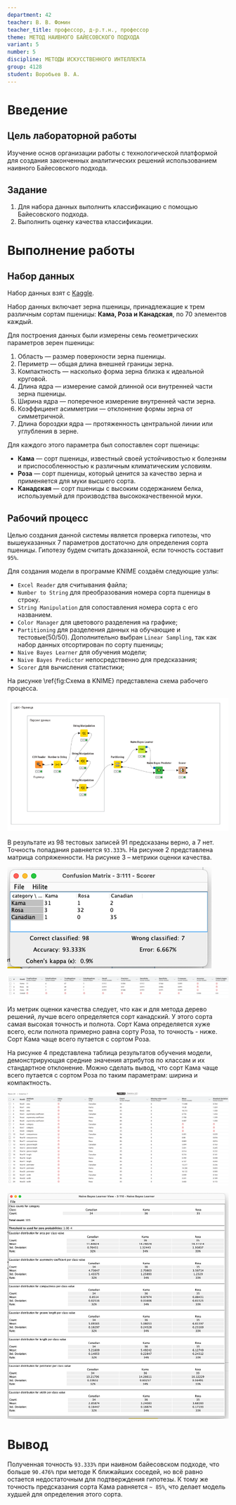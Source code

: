 ```yaml
---
department: 42
teacher: В. В. Фомин
teacher_title: профессор, д-р.т.н., профессор
theme: МЕТОД НАИВНОГО БАЙЕСОВСКОГО ПОДХОДА
variant: 5
number: 5
discipline: МЕТОДЫ ИСКУССТВЕННОГО ИНТЕЛЛЕКТА
group: 4128
student: Воробьев В. А.
---
```


# Введение

## Цель лабораторной работы

Изучение основ организации работы с технологической платформой
для создания законченных аналитических решений использованием наивного
Байесовского подхода.

## Задание

1. Для набора данных выполнить классификацию с помощью
Байесовского подхода.
2. Выполнить оценку качества классификации.

# Выполнение работы

## Набор данных

Набор данных взят с [Kaggle](https://www.kaggle.com/datasets/sudhanshu2198/wheat-variety-classification).

Набор данных включает зерна пшеницы, принадлежащие к трем различным сортам пшеницы: **Кама, Роза и Канадская**, по 70 элементов каждый.

Для построения данных были измерены семь геометрических параметров зерен пшеницы:

1) Область — размер поверхности зерна пшеницы.
2) Периметр — общая длина внешней границы зерна.
3) Компактность — насколько форма зерна близка к идеальной круговой.
4) Длина ядра — измерение самой длинной оси внутренней части зерна пшеницы.
5) Ширина ядра — поперечное измерение внутренней части зерна.
6) Коэффициент асимметрии — отклонение формы зерна от симметричной.
7) Длина бороздки ядра — протяженность центральной линии или углубления в зерне.

Для каждого этого параметра был сопоставлен сорт пшеницы:

- **Кама** — сорт пшеницы, известный своей устойчивостью к болезням и приспособленностью к различным климатическим условиям.
- **Роза** — сорт пшеницы, который ценится за качество зерна и применяется для муки высшего сорта.
- **Канадская** — сорт пшеницы с высоким содержанием белка, используемый для производства высококачественной муки.

## Рабочий процесс

Целью создания данной системы является проверка гипотезы,
что вышеуказанных 7 параметров достаточно для определения сорта пшеницы. Гипотезу будем считать доказанной, если точность составит `95%`.

Для создания модели в программе KNIME создаём следующие узлы:

- `Excel Reader` для считывания файла;
- `Number to String` для преобразования номера сорта пшеницы в строку.
- `String Manipulation` для сопоставления номера сорта с его названием.
- `Color Manager` для цветового разделения на графике;
- `Partitioning` для разделения данных на обучающие и тестовые(50/50). Дополнительно выбран `Linear Sampling`, так как набор данных отсортирован по сорту пшеницы;
- `Naive Bayes Learner` для обучения модели;
- `Naive Bayes Predictor` непосредственно для предсказания;
- `Scorer` для вычисления статистики;

На рисунке \ref{fig:Cхема в KNIME} представлена схема рабочего процесса.

![Cхема в KNIME](report_images/image.png)

В результате из 98 тестовых записей 91 предсказаны верно, а 7 нет. Точность попадания равняется `93.333%`. На рисунке 2 представлена матрица сопряженности. На рисунке 3 – метрики оценки качества.

![Матрица смежности](report_images/image-4.png)

![Метрики оценки качества](report_images/image-1.png)

Из метрик оценки качества следует, что как и для метода дерево решений, лучше всего определяется сорт канадский.
У этого сорта самая высокая точность и полнота. Сорт Кама определяется хуже всего, если полнота примерно равна сорту Роза, то точность - ниже. Cорт Кама чаще всего путается с сортом Роза.

На рисунке 4 представлена таблица результатов обучения модели,
демонстрирующая средние значения атрибутов по классам и их стандартное
отклонение. Можно сделать вывод, что сорт Кама чаще всего путается с сортом Роза по таким параметрам: ширина и компактность.

![Таблица результатов обучения](report_images/image-3.png)

![Модель наивного Байеса](report_images/image-2.png)

# Вывод

Полученная точность `93.333%` при наивном байесовском подходе, что
больше `90.476%` при методе K ближайших соседей, но всё равно остается недостаточным
для подтверждения гипотезы. К тому же точность предсказания сорта Кама равняется `~ 85%`,
что делает модель худшей для определения этого сорта.